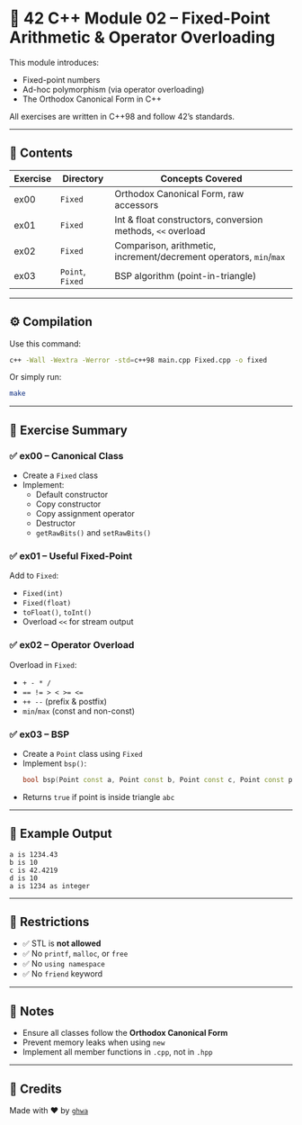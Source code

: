 # 🧮 42 C++ Module 02 – Fixed-Point Arithmetic & Operator Overloading

This module introduces:
- Fixed-point numbers
- Ad-hoc polymorphism (via operator overloading)
- The Orthodox Canonical Form in C++

All exercises are written in C++98 and follow 42’s standards.

---

## 📂 Contents

| Exercise | Directory | Concepts Covered |
|----------|-----------|------------------|
| ex00     | `Fixed`   | Orthodox Canonical Form, raw accessors |
| ex01     | `Fixed`   | Int & float constructors, conversion methods, `<<` overload |
| ex02     | `Fixed`   | Comparison, arithmetic, increment/decrement operators, `min`/`max` |
| ex03     | `Point`, `Fixed` | BSP algorithm (point-in-triangle) |

---

## ⚙️ Compilation

Use this command:

```bash
c++ -Wall -Wextra -Werror -std=c++98 main.cpp Fixed.cpp -o fixed
```

Or simply run:

```bash
make
```

---

## 🔬 Exercise Summary

### ✅ ex00 – Canonical Class

- Create a `Fixed` class
- Implement:
  - Default constructor
  - Copy constructor
  - Copy assignment operator
  - Destructor
  - `getRawBits()` and `setRawBits()`

### ✅ ex01 – Useful Fixed-Point

Add to `Fixed`:

- `Fixed(int)`
- `Fixed(float)`
- `toFloat()`, `toInt()`
- Overload `<<` for stream output

### ✅ ex02 – Operator Overload

Overload in `Fixed`:

- `+ - * /`
- `== != > < >= <=`
- `++ --` (prefix & postfix)
- `min`/`max` (const and non-const)

### ✅ ex03 – BSP

- Create a `Point` class using `Fixed`
- Implement `bsp()`:
  ```cpp
  bool bsp(Point const a, Point const b, Point const c, Point const point);
  ```
- Returns `true` if point is inside triangle `abc`

---

## 🧪 Example Output

```
a is 1234.43
b is 10
c is 42.4219
d is 10
a is 1234 as integer
```

---

## 🚫 Restrictions

- ✅ STL is **not allowed**
- ✅ No `printf`, `malloc`, or `free`
- ✅ No `using namespace`
- ✅ No `friend` keyword

---

## 🧠 Notes

- Ensure all classes follow the **Orthodox Canonical Form**
- Prevent memory leaks when using `new`
- Implement all member functions in `.cpp`, not in `.hpp`

---

## 🙏 Credits

Made with ❤️ by [`ghwa`](mailto:ghwa@student.42.fr)
